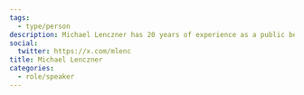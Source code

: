 ```yaml
---
tags:
  - type/person
description: Michael Lenczner has 20 years of experience as a public benefit technologist. He splits his time between serving as the CEO of Ajah, a Montreal-based company that develops online tools for fundraisers, and being the Director of Powered by Data, a nonprofit initiative launched by Ajah that helps the nonprofit sector use data to increase its impact.
social:
  twitter: https://x.com/mlenc
title: Michael Lenczner
categories:
  - role/speaker
---
```

